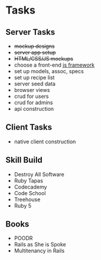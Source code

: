 # Tasks

## Server Tasks

* ~~mockup designs~~
* ~~server app setup~~
* ~~HTML/CSS/JS mockups~~
* choose a front-end [js framework](http://coding.smashingmagazine.com/2012/07/27/journey-through-the-javascript-mvc-jungle/)
* set up models, assoc, specs
* set up recipe list
* server seed data
* browser views
* crud for users
* crud for admins
* api construction

## Client Tasks

* native client construction

## Skill Build

* Destroy All Software
* Ruby Tapas
* Codecademy
* Code School
* Treehouse
* Ruby 5

## Books

* POODR
* Rails as She is Spoke
* Multitenancy in Rails

